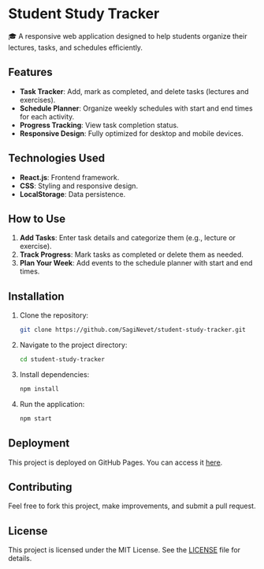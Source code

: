 
# Student Study Tracker

🎓 A responsive web application designed to help students organize their lectures, tasks, and schedules efficiently.

## Features
- **Task Tracker**: Add, mark as completed, and delete tasks (lectures and exercises).
- **Schedule Planner**: Organize weekly schedules with start and end times for each activity.
- **Progress Tracking**: View task completion status.
- **Responsive Design**: Fully optimized for desktop and mobile devices.

## Technologies Used
- **React.js**: Frontend framework.
- **CSS**: Styling and responsive design.
- **LocalStorage**: Data persistence.

## How to Use
1. **Add Tasks**: Enter task details and categorize them (e.g., lecture or exercise).
2. **Track Progress**: Mark tasks as completed or delete them as needed.
3. **Plan Your Week**: Add events to the schedule planner with start and end times.

## Installation
1. Clone the repository:
   ```bash
   git clone https://github.com/SagiNevet/student-study-tracker.git
   ```
2. Navigate to the project directory:
   ```bash
   cd student-study-tracker
   ```
3. Install dependencies:
   ```bash
   npm install
   ```
4. Run the application:
   ```bash
   npm start
   ```

## Deployment
This project is deployed on GitHub Pages. You can access it [here](https://SagiNevet.github.io/student-study-tracker).

## Contributing
Feel free to fork this project, make improvements, and submit a pull request.

## License
This project is licensed under the MIT License. See the [LICENSE](./LICENSE) file for details.
